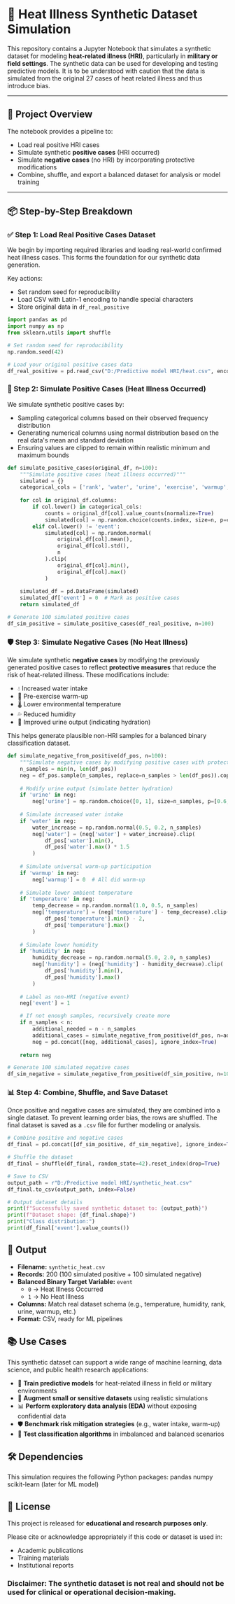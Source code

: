 # 🧪 Heat Illness Synthetic Dataset Simulation

This repository contains a Jupyter Notebook that simulates a synthetic dataset for modeling **heat-related illness (HRI)**, particularly in **military or field settings**. The synthetic data can be used for developing and testing predictive models. It is to be understood with caution that the data is simulated from the original 27 cases of heat related illness and thus introduce bias. 

---

## 📌 Project Overview

The notebook provides a pipeline to:
- Load real positive HRI cases
- Simulate synthetic **positive cases** (HRI occurred)
- Simulate **negative cases** (no HRI) by incorporating protective modifications
- Combine, shuffle, and export a balanced dataset for analysis or model training

---

## 📦 Step-by-Step Breakdown

### ✅ Step 1: Load Real Positive Cases Dataset

We begin by importing required libraries and loading real-world confirmed heat illness cases. This forms the foundation for our synthetic data generation.

Key actions:
- Set random seed for reproducibility
- Load CSV with Latin-1 encoding to handle special characters
- Store original data in `df_real_positive`

```python
import pandas as pd
import numpy as np
from sklearn.utils import shuffle

# Set random seed for reproducibility
np.random.seed(42)

# Load your original positive cases data
df_real_positive = pd.read_csv("D:/Predictive model HRI/heat.csv", encoding='latin1')

```
### 🔁 Step 2: Simulate Positive Cases (Heat Illness Occurred)

We simulate synthetic positive cases by:

- Sampling categorical columns based on their observed frequency distribution
- Generating numerical columns using normal distribution based on the real data's mean and standard deviation
- Ensuring values are clipped to remain within realistic minimum and maximum bounds
```python
def simulate_positive_cases(original_df, n=100):
    """Simulate positive cases (heat illness occurred)"""
    simulated = {}
    categorical_cols = ['rank', 'water', 'urine', 'exercise', 'warmup', 'event']
    
    for col in original_df.columns:
        if col.lower() in categorical_cols:
            counts = original_df[col].value_counts(normalize=True)
            simulated[col] = np.random.choice(counts.index, size=n, p=counts.values)
        elif col.lower() != 'event':
            simulated[col] = np.random.normal(
                original_df[col].mean(),
                original_df[col].std(),
                n
            ).clip(
                original_df[col].min(),
                original_df[col].max()
            )
    
    simulated_df = pd.DataFrame(simulated)
    simulated_df['event'] = 0  # Mark as positive cases
    return simulated_df

# Generate 100 simulated positive cases
df_sim_positive = simulate_positive_cases(df_real_positive, n=100)
```
### 🛡️ Step 3: Simulate Negative Cases (No Heat Illness)

We simulate synthetic **negative cases** by modifying the previously generated positive cases to reflect **protective measures** that reduce the risk of heat-related illness. These modifications include:

- 💧 Increased water intake  
- 🔄 Pre-exercise warm-up  
- 🌡️ Lower environmental temperature  
- 💦 Reduced humidity  
- 🚽 Improved urine output (indicating hydration)

This helps generate plausible non-HRI samples for a balanced binary classification dataset.

```python
def simulate_negative_from_positive(df_pos, n=100):
    """Simulate negative cases by modifying positive cases with protective factors"""
    n_samples = min(n, len(df_pos))
    neg = df_pos.sample(n_samples, replace=n_samples > len(df_pos)).copy()
    
    # Modify urine output (simulate better hydration)
    if 'urine' in neg:
        neg['urine'] = np.random.choice([0, 1], size=n_samples, p=[0.6, 0.4])
    
    # Simulate increased water intake
    if 'water' in neg:
        water_increase = np.random.normal(0.5, 0.2, n_samples)
        neg['water'] = (neg['water'] + water_increase).clip(
            df_pos['water'].min(), 
            df_pos['water'].max() * 1.5
        )
    
    # Simulate universal warm-up participation
    if 'warmup' in neg:
        neg['warmup'] = 0  # All did warm-up
    
    # Simulate lower ambient temperature
    if 'temperature' in neg:
        temp_decrease = np.random.normal(1.0, 0.5, n_samples)
        neg['temperature'] = (neg['temperature'] - temp_decrease).clip(
            df_pos['temperature'].min() - 2,
            df_pos['temperature'].max()
        )
    
    # Simulate lower humidity
    if 'humidity' in neg:
        humidity_decrease = np.random.normal(5.0, 2.0, n_samples)
        neg['humidity'] = (neg['humidity'] - humidity_decrease).clip(
            df_pos['humidity'].min(),
            df_pos['humidity'].max()
        )
    
    # Label as non-HRI (negative event)
    neg['event'] = 1

    # If not enough samples, recursively create more
    if n_samples < n:
        additional_needed = n - n_samples
        additional_cases = simulate_negative_from_positive(df_pos, n=additional_needed)
        neg = pd.concat([neg, additional_cases], ignore_index=True)
    
    return neg

# Generate 100 simulated negative cases
df_sim_negative = simulate_negative_from_positive(df_sim_positive, n=100)
```
### 📊 Step 4: Combine, Shuffle, and Save Dataset

Once positive and negative cases are simulated, they are combined into a single dataset. To prevent learning order bias, the rows are shuffled. The final dataset is saved as a `.csv` file for further modeling or analysis.
```python
# Combine positive and negative cases
df_final = pd.concat([df_sim_positive, df_sim_negative], ignore_index=True)

# Shuffle the dataset
df_final = shuffle(df_final, random_state=42).reset_index(drop=True)

# Save to CSV
output_path = r"D:/Predictive model HRI/synthetic_heat.csv"
df_final.to_csv(output_path, index=False)

# Output dataset details
print(f"Successfully saved synthetic dataset to: {output_path}")
print(f"Dataset shape: {df_final.shape}")
print("Class distribution:")
print(df_final['event'].value_counts())
```
## 📁 Output

- **Filename:** `synthetic_heat.csv`
- **Records:** 200 (100 simulated positive + 100 simulated negative)
- **Balanced Binary Target Variable:** `event`
  - `0` → Heat Illness Occurred
  - `1` → No Heat Illness
- **Columns:** Match real dataset schema (e.g., temperature, humidity, rank, urine, warmup, etc.)
- **Format:** CSV, ready for ML pipelines
## 📚 Use Cases

This synthetic dataset can support a wide range of machine learning, data science, and public health research applications:

- 🧠 **Train predictive models** for heat-related illness in field or military environments
- 🔬 **Augment small or sensitive datasets** using realistic simulations
- 📊 **Perform exploratory data analysis (EDA)** without exposing confidential data
- 🛡️ **Benchmark risk mitigation strategies** (e.g., water intake, warm-up)
- 🤖 **Test classification algorithms** in imbalanced and balanced scenarios

## 🛠️ Dependencies

This simulation requires the following Python packages:
pandas
numpy
scikit-learn (later for ML model)

## 📜 License

This project is released for **educational and research purposes only**.

Please cite or acknowledge appropriately if this code or dataset is used in:

- Academic publications  
- Training materials  
- Institutional reports  

### **Disclaimer:** The synthetic dataset is not real and should not be used for clinical or operational decision-making.
